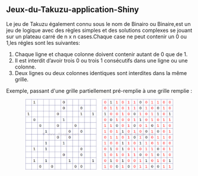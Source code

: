 ## Jeux-du-Takuzu-application-Shiny

Le jeu de Takuzu également connu sous le nom de Binairo ou Binaire,est un jeu de logique avec des règles simples et des solutions complexes se jouant sur un plateau carré de  n x n cases.Chaque case ne peut contenir un 0 ou 1,les régles sont les suivantes:
1. Chaque ligne et chaque colonne doivent contenir autant de 0 que de 1.
2. Il est interdit d’avoir trois 0 ou trois 1 consécutifs dans une ligne ou une colonne.
3. Deux lignes ou deux colonnes identiques sont interdites dans la même grille.

Exemple, passant d'une grille partiellement pré-remplie à une grille remplie :
<div align="center">
  <img src="takuzu.png" width="400">
</div>



